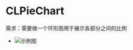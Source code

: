 # CLPieChart

需求：需要做一个环形图用于展示各部分之间的比例

* ![示例图](https://github.com/CalvinLeo/CLPieChart/blob/master/sample_image_1.png)